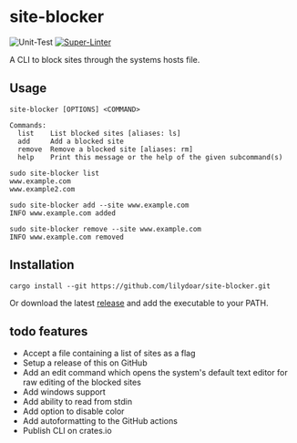 # site-blocker

![Unit-Test](https://github.com/lilydoar/site-blocker/actions/workflows/test.yaml/badge.svg)
[![Super-Linter](https://github.com/lilydoar/site-blocker/actions/workflows/lint.yaml/badge.svg)](https://github.com/marketplace/actions/super-linter)

A CLI to block sites through the systems hosts file.

## Usage

```shell
site-blocker [OPTIONS] <COMMAND>

Commands:
  list    List blocked sites [aliases: ls]
  add     Add a blocked site
  remove  Remove a blocked site [aliases: rm]
  help    Print this message or the help of the given subcommand(s)
```

```shell
sudo site-blocker list
www.example.com
www.example2.com

sudo site-blocker add --site www.example.com
INFO www.example.com added

sudo site-blocker remove --site www.example.com
INFO www.example.com removed
```

## Installation

```shell
cargo install --git https://github.com/lilydoar/site-blocker.git
```

Or download the latest [release](https://github.com/lilydoar/site-blocker/releases) and add the executable to your PATH.

## todo features

- Accept a file containing a list of sites as a flag
- Setup a release of this on GitHub
- Add an edit command which opens the system's default text editor for raw editing of the blocked sites
- Add windows support
- Add ability to read from stdin
- Add option to disable color
- Add autoformatting to the GitHub actions
- Publish CLI on crates.io
